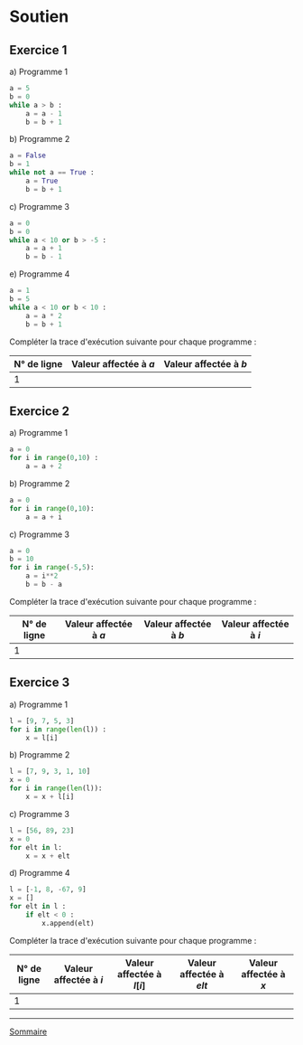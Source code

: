 # Soutien

## Exercice 1

a) Programme 1

```python
a = 5
b = 0
while a > b :
    a = a - 1
    b = b + 1
```

b) Programme 2

```python
a = False
b = 1
while not a == True :
    a = True
    b = b + 1
```

c) Programme 3

```python
a = 0
b = 0
while a < 10 or b > -5 :
    a = a + 1
    b = b - 1
```

e) Programme 4

```python
a = 1
b = 5
while a < 10 or b < 10 :
    a = a * 2
    b = b + 1
```

Compléter la trace d'exécution suivante pour chaque programme :

| N° de ligne | Valeur affectée à $a$ | Valeur affectée à $b$ |
| --- | --- | --- |
| 1 | | |

## Exercice 2

a) Programme 1

```python
a = 0
for i in range(0,10) :
    a = a + 2
```

b) Programme 2

```python
a = 0
for i in range(0,10):
    a = a + i
```

c) Programme 3

```python
a = 0
b = 10
for i in range(-5,5):
    a = i**2
    b = b - a
```

Compléter la trace d'exécution suivante pour chaque programme :

| N° de ligne | Valeur affectée à $a$ | Valeur affectée à $b$ | Valeur affectée à $i$ |
| --- | --- | --- | --- |
| 1 | | | |

## Exercice 3

a) Programme 1

```python
l = [9, 7, 5, 3]
for i in range(len(l)) :
    x = l[i]
```

b) Programme 2

```python
l = [7, 9, 3, 1, 10]
x = 0
for i in range(len(l)):
    x = x + l[i]
```

c) Programme 3

```python
l = [56, 89, 23]
x = 0
for elt in l:
    x = x + elt
```

d) Programme 4

```python
l = [-1, 8, -67, 9]
x = []
for elt in l :
    if elt < 0 :
        x.append(elt)
```

Compléter la trace d'exécution suivante pour chaque programme :

| N° de ligne | Valeur affectée à $i$ | Valeur affectée à $l[i]$ | Valeur affectée à $elt$ | Valeur affectée à $x$ |
| --- | --- | --- | --- | --- |
| 1 | | | | |

_________________

[Sommaire](./../README.md)